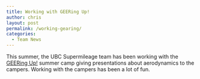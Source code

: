 ```yaml
---
title: Working with GEERing Up!
author: chris
layout: post
permalink: /working-gearing/
categories:
  - Team News
---
```

This summer, the UBC Supermileage team has been working with the [GEERing Up!][1] summer camp giving presentations about aerodynamics to the campers. Working with the campers has been a lot of fun.

 [1]: http://www.geeringup.apsc.ubc.ca/